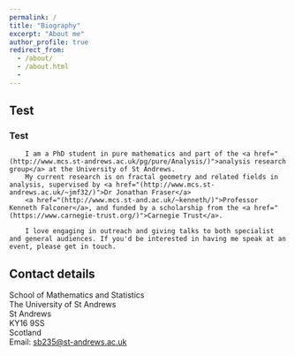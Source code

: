 ```yaml
---
permalink: /
title: "Biography"
excerpt: "About me"
author_profile: true
redirect_from:
  - /about/
  - /about.html
  -
---
```


<div class="fh5co-narrow-content">
				<h2 class="fh5co-heading animate-box" data-animate-effect="fadeInLeft">Test</h2><h3 class="animate-box" data-animate-effect="fadeInLeft"><span>Test</span></h3>

        I am a PhD student in pure mathematics and part of the <a href="(http://www.mcs.st-andrews.ac.uk/pg/pure/Analysis/)">analysis research group</a> at the University of St Andrews.
        My current research is on fractal geometry and related fields in analysis, supervised by <a href="(http://www.mcs.st-andrews.ac.uk/~jmf32/)">Dr Jonathan Fraser</a>
        <a href="(http://www.mcs.st-and.ac.uk/~kenneth/)">Professor Kenneth Falconer</a>, and funded by a scholarship from the <a href="(https://www.carnegie-trust.org/)">Carnegie Trust</a>.

        I love engaging in outreach and giving talks to both specialist and general audiences. If you'd be interested in having me speak at an event, please get in touch.
</div>


## Contact details

School of Mathematics and Statistics  
The University of St Andrews  
St Andrews  
KY16 9SS  
Scotland  
Email: sb235@st-andrews.ac.uk
